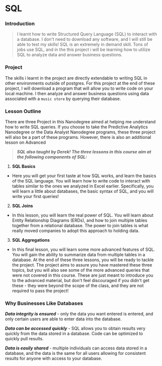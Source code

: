 # SQL

### Introduction 

> I learnt how to write Structured Query Language (SQL) to interact with a database. I don't need to download any software, and I will still be able to test my skills!  SQL is an extremely in demand skill. Tons of jobs use SQL, and in the this project i will be learning how to utilize SQL to analyze data and answer business questions.  

### Project 

The skills i learnt in the project are directly extendable to writing SQL in other environments outside of postgres. For this project at the end of these project, I will download a program that will allow you to write code on your local machine. I then analyze and answer business questions using data associated with a ```music store``` by querying their database.  

### Lesson Outline 

There are three Project in this Nanodegree aimed at helping me understand how to write SQL queries. If you choose to take the Predictive Analytics Nanodegree or the Data Analyst Nanodegree programs, these three project will also be a part of these programs. However, there is also an additional lesson on Advanced 

> ***SQL also taught by Derek!  The three lessons in this course aim at the following components of SQL:***

1. **SQL Basics** 
- Here you will get your first taste at how SQL works, and learn the basics of the SQL language. You will learn how to write code to interact with tables similar to the ones we analyzed in Excel earlier. Specifically, you will learn a little about databases, the basic syntax of SQL, and you will write your first queries!  

2. **SQL Joins** 
- In this lesson, you will learn the real power of SQL. You will learn about Entity Relationship Diagrams (ERDs), and how to join multiple tables together from a relational database. The power to join tables is what really moved companies to adopt this approach to holding data.  

3. **SQL Aggregations** 
- In this final lesson, you will learn some more advanced features of SQL. You will gain the ability to summarize data from multiple tables in a database.  At the end of these three lessons, you will be ready to tackle the project. The project aims to assure you have mastered these three topics, but you will also see some of the more advanced queries that were not covered in this course. These are just meant to introduce you to the advanced material, but don't feel discouraged if you didn't get these - they were beyond the scope of the class, and they are not required to pass the project!

### Why Businesses Like Databases
***Data integrity is ensured*** - only the data you want entered is entered, and only certain users are able to enter data into the database.


***Data can be accessed quickly*** - SQL allows you to obtain results very quickly from the data stored in a database. Code can be optimized to quickly pull results.


***Data is easily shared*** - multiple individuals can access data stored in a database, and the data is the same for all users allowing for consistent results for anyone with access to your database.
